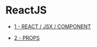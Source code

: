 # ReactJS

* [1 - REACT / JSX / COMPONENT](https://github.com/uguryuce/reactJS-document/blob/master/react-md/1-react-jsx-component.md)

* [2 - PROPS](https://github.com/uguryuce/reactJS-document/blob/master/react-md/2-props.md)

